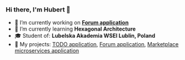### Hi there, I'm Hubert 👋

- 🔭 I’m currently working on <b><a href="https://github.com/huga721/marketplace-app-microservices">Forum application</a></b>
- 🌱 I’m currently learning <b>Hexagonal Architecture</b>
- 🎓 Student of: <b>Lubelska Akademia WSEI Lublin, Poland</b>
- 📝 My projects: <a href="https://github.com/huga721/to-do-app">TODO application</a>, <a href="https://github.com/huga721/Forum-app">Forum application</a>, <a href="https://github.com/huga721/marketplace-app-microservices">Marketplace microservices application</a>

<!--
Here are some ideas to get you started:

- 🔭 I’m currently working on ...
- 🌱 I’m currently learning ...
- 👯 I’m looking to collaborate on ...
- 🤔 I’m looking for help with ...
- 💬 Ask me about ...
- 📫 How to reach me: ...
- 😄 Pronouns: ...
- ⚡ Fun fact: ...
